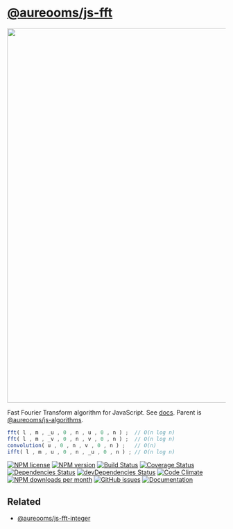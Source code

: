 [@aureooms/js-fft](https://aureooms.github.io/js-fft)
==

<img src="https://cdn.rawgit.com/aureooms/js-fft/master/media/sketch.svg" width="864">

Fast Fourier Transform algorithm for JavaScript.
See [docs](https://aureooms.github.io/js-fft).
Parent is [@aureooms/js-algorithms](https://github.com/aureooms/js-algorithms).

```js
fft( l , m , _u , 0 , n , u , 0 , n ) ;  // O(n log n)
fft( l , m , _v , 0 , n , v , 0 , n ) ;  // O(n log n)
convolution( u , 0 , n , v , 0 , n ) ;   // O(n)
ifft( l , m , u , 0 , n , _u , 0 , n ) ; // O(n log n)
```

[![NPM license](https://img.shields.io/npm/l/@aureooms/js-fft.svg?style=flat)](https://raw.githubusercontent.com/aureooms/js-fft/master/LICENSE)
[![NPM version](https://img.shields.io/npm/v/@aureooms/js-fft.svg?style=flat)](https://www.npmjs.org/package/@aureooms/js-fft)
[![Build Status](https://img.shields.io/travis/aureooms/js-fft.svg?style=flat)](https://travis-ci.org/aureooms/js-fft)
[![Coverage Status](https://img.shields.io/coveralls/aureooms/js-fft.svg?style=flat)](https://coveralls.io/r/aureooms/js-fft)
[![Dependencies Status](https://img.shields.io/david/aureooms/js-fft.svg?style=flat)](https://david-dm.org/aureooms/js-fft#info=dependencies)
[![devDependencies Status](https://img.shields.io/david/dev/aureooms/js-fft.svg?style=flat)](https://david-dm.org/aureooms/js-fft#info=devDependencies)
[![Code Climate](https://img.shields.io/codeclimate/github/aureooms/js-fft.svg?style=flat)](https://codeclimate.com/github/aureooms/js-fft)
[![NPM downloads per month](https://img.shields.io/npm/dm/@aureooms/js-fft.svg?style=flat)](https://www.npmjs.org/package/@aureooms/js-fft)
[![GitHub issues](https://img.shields.io/github/issues/aureooms/js-fft.svg?style=flat)](https://github.com/aureooms/js-fft/issues)
[![Documentation](https://aureooms.github.io/js-fft/badge.svg)](https://aureooms.github.io/js-fft/source.html)

## Related

  - [@aureooms/js-fft-integer](https://github.com/aureooms/js-fft-integer)
